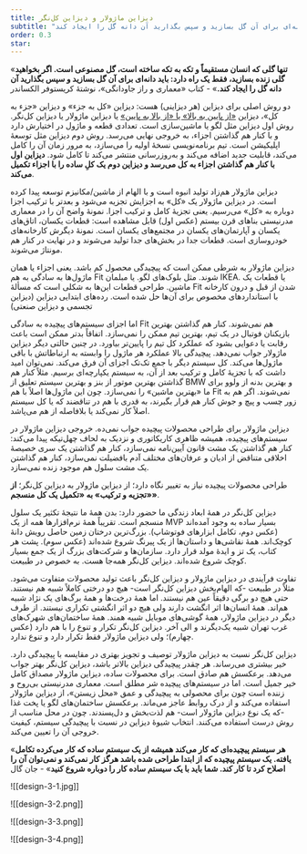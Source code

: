 ```yaml
---
title: دیزاین ماژولار و دیزاین کل‌نگر
subtitle: "تنها گلی که انسان مستقیماً و  تکه به تکه ساخته است، گل مصنوعی است. اگر بخواهید گلی زنده بسازید، فقط یک راه دارد: باید دانه‌ای برای آن گل بسازید و سپس بگذارید آن دانه گل را ایجاد کند"
order: 0.3
star:
---
```

«**تنها گلی که انسان مستقیماً و  تکه به تکه ساخته است، گل مصنوعی است. اگر بخواهید گلی زنده بسازید، فقط یک راه دارد: باید دانه‌ای برای آن گل بسازید و سپس بگذارید آن دانه گل را ایجاد کند.**» - کتاب «معماری و راز جاودانگی»، نوشتهٔ کریستوفر الکساندر

دو روش اصلی برای دیزاین (هر دیزاینی) هست: دیزاین «کل به جزء» و دیزاین «جزء به کل»، دیزاین [«از پایین به بالا» یا «از بالا به پایین»](https://en.wikipedia.org/wiki/Bottom%E2%80%93up_and_top%E2%80%93down_design) یا دیزاین ماژولار یا دیزاین کل‌نگر. روش اول دیزاین مثل لگو یا ماشین‌سازی است. تعدادی قطعه و ماژول در اختیارش دارد و با کنار هم گذاشتن اجزاء، به خروجی نهایی می‌رسد. روش دوم دیزاین مثل توسعهٔ اپلیکیشن است. تیم برنامه‌نویسی نسخهٔ اولیه را می‌سازد، به مرور زمان آن را کامل می‌کند، قابلیت جدید اضافه می‌کند و به‌روزرسانی منتشر می‌کند تا کامل شود. **دیزاین اول با کنار هم گذاشتن اجزاء به کل می‌رسد و دیزاین دوم یک کلِ ساده را با اجزاء تکمیل می‌کند**.

دیزاین ماژولار هم‌زاد تولید انبوه است و با الهام از ماشین/مکانیزم توسعه پیدا کرده است. در دیزاین ماژولار یک «کل» به اجزایش تجزیه می‌شود و بعدتر با ترکیب اجزا دوباره به «کل» می‌رسیم. یعنی تجزیهٔ کامل و ترکیب اجزا. نمونهٔ واضح آن را در معماری مدرنیستی بناهای قرن بیستم (عکس اول) قابل مشاهده است: قطعات یکسان، اتاق‌های یکسان و آپارتمان‌های یکسان در مجتمع‌های یکسان است. نمونهٔ دیگرش کارخانه‌های خودروسازی است. قطعات جدا در بخش‌های جدا تولید می‌شوند و در نهایت در کنار هم مونتاژ می‌شوند.

دیزاین ماژولار به شرطی ممکن است که پیچیدگی محصول کم باشد. یعنی اجزاء یا همان ماژول‌ها به سادگی به هم Fit شوند. مثل بلوک‌های لگو. یا مبلمان IKEA. یا قطعات یک ماشین. طراحی قطعات این‌ها به شکلی است که مسألهٔ Fit شدن از قبل و درون کارخانه با استانداردهای مخصوص برای آن‌ها حل شده است. رده‌های ابتدایی دیزاین (دیزاین تجسمی و دیزاین صنعتی)

اما اجزای سیستم‌های پیچیده به سادگی Fit هم نمی‌شوند. کنار هم گذاشتن بهترین بازیکنان فوتبال در یک تیم، بهترین تیم ممکن را نمی‌سازد. اتفاقاً بدتر ممکن است باعث رقابت یا دعوایی بشود که عملکرد کل تیم را پایین‌تر بیاورد. در چنین حالتی دیگر دیزاین ماژولار جواب نمی‌دهد. پیچیدگی بالا عملکرد هر ماژول را وابسته به ارتباطاتش با باقی ماژول‌ها می‌کند. کل سیستم دیگر با جمع تک‌تک اجزای آن فرق می‌کند. نمی‌توان امید داشت که با تجزیهٔ کامل و ترکیب بعد از آن، به سیستم یکپارچه‌ای برسیم. مثلاً کنار هم گذاشتن بهترین موتور از بنز و بهترین سیستم تعلیق از BMW و بهترین بدنه از ولوو برای ما «بهترین ماشین» را نمی‌سازد. چون این ماژول‌ها اصلاً با هم Fit نمی‌شوند. اگر هم به زور چسب و پیچ و جوش کنار هم قرار بگیرند، به قدری با هم در تناقضند که یا کل سیستم اصلاً کار نمی‌کند یا بلافاصله از هم می‌پاشد.

دیزاین ماژولار برای طراحی محصولات پیچیده جواب نمی‌ده. خروجی دیزاین ماژولار در سیستم‌های پیچیده، همیشه ظاهری کاریکاتوری و نزدیک به لحاف چهل‌تیکه پیدا می‌کند: کنار هم گذاشتن یک مشت قانون آیین‌نامه نمی‌سازد، کنار هم گذاشتن یک سری خصیصهٔ اخلاقی متناقض از ادیان و عرفان‌های مختلف آدم بافضیلت نمی‌سازد، کنار هم گذاشتن یک مشت سلول هم موجود زنده نمی‌سازد.

طراحی محصولات پیچیده نیاز به تغییر نگاه دارد؛ از دیزاین ماژولار به دیزاین کل‌نگر؛ **از «تجزیه و ترکیب» به «تکمیل یک کل منسجم»**.

دیزاین کل‌نگر در همهٔ ابعاد زندگی ما حضور دارد: بدن همهٔ ما نتیجهٔ تکثیر یک سلول منسجم است. تقریباً همهٔ نرم‌افزارها همه از یک MVP بسیار ساده به وجود آمده‌اند (عکس دوم، تکامل ابزارهای فوتوشاپ). بزرگ‌ترین درختان زمین حاصل رویش دانهٔ کوچک‌اند. همهٔ نقاشی‌ها و داستان‌ها از یک پیرنگ شروع شده‌اند (عکس سوم). پشت هر کتاب، یک تز و ایدهٔ مولد قرار دارد. سازمان‌ها و شرکت‌های بزرگ از یک جمع بسیار کوچک شروع شده‌اند. دیزاین کل‌نگر همه‌جا هست. به خصوص در طبیعت. 

تفاوت فرآیندی در دیزاین ماژولار و دیزاین کل‌نگر باعث تولید محصولات متفاوت می‌شود. مثلاً در طبیعت -که الهام‌بخش دیزاین کل‌نگر است- هیچ دو درختی کاملاً شبیه هم نیستند. حتی هیچ دو برگی دقیقاً عین هم نیستند. اما همهٔ درخت‌ها و همهٔ برگ‌های یک نژاد شبیه هم‌اند. همهٔ انسان‌ها اثر انگشت دارند ولی هیچ دو اثر انگشتی تکراری نیستند. از طرف دیگر در دیزاین ماژولار، همهٔ گوشی‌های موبایل شبیه همند. همهٔ ساختمان‌های شهرک‌های غرب تهران شبیه یک‌دیگرند و الی آخر. دیزاین کل‌نگر تکرار و تنوع را با هم دارد (عکس چهارم)؛ ولی دیزاین ماژولار فقط تکرار دارد و تنوع ندارد.

دیزاین کل‌نگر نسبت به دیزاین ماژولار توصیف و تجویز بهتری در مقایسه با پیچیدگی دارد. خیر بیشتری می‌رساند. هر چقدر پیچیدگی دیزاین بالاتر باشد، دیزاین کل‌نگر بهتر جواب می‌دهد. برعکسش هم صادق است. برای محصولات ساده، دیزاین ماژولار مصداق کامل خیر جمیل است. اما در سیستم‌های پیچیده شر مطلق است. معماری مدرنیستی بی‌روح و زننده است چون برای محصولی به پیچیدگی و عمق «محل زیستن»، از دیزاین ماژولار استفاده می‌کند و از درک روابط عاجز می‌ماند. برعکسش ساختمان‌های لگو یا پخت غذا -که یک نوع دیزاین ماژولار است- هم لذت‌بخش و دل‌پسندند. چون در محل مناسب از روش درست استفاده می‌کنند. انتخاب شیوهٔ دیزاین در نسبت با پیچیدگی سیستم، کیفیت خروجی آن را تعیین می‌کند.

«**هر سیستم پیچیده‌ای که کار می‌کند همیشه از یک سیستم ساده که کار می‌کرده تکامل یافته. یک سیستم پیچیده که از ابتدا طراحی شده باشد هرگز کار نمی‌کند و نمی‌توان آن را اصلاح کرد تا کار کند. شما باید با یک سیستم ساده کار را دوباره شروع کنید**» - جان گال

![[design-3-1.jpg]]

![[design-3-2.png]]

![[design-3-3.png]]

![[design-3-4.png]]